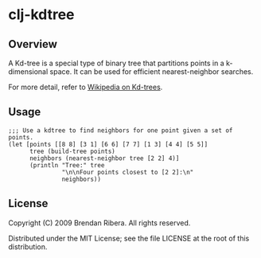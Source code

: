 # clj-kdtree

## Overview

A Kd-tree is a special type of binary tree that partitions points in a
k-dimensional space. It can be used for efficient nearest-neighbor
searches.

For more detail, refer to [Wikipedia on Kd-trees](http://en.wikipedia.org/wiki/Kd-tree).

## Usage

    ;;; Use a kdtree to find neighbors for one point given a set of points.
    (let [points [[8 8] [3 1] [6 6] [7 7] [1 3] [4 4] [5 5]]
          tree (build-tree points)
          neighbors (nearest-neighbor tree [2 2] 4)]
          (println "Tree:" tree
                   "\n\nFour points closest to [2 2]:\n"
                   neighbors))

## License

Copyright (C) 2009 Brendan Ribera. All rights reserved.

Distributed under the MIT License; see the file LICENSE at the root of
this distribution.
